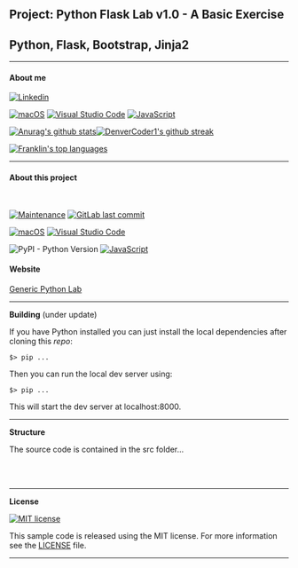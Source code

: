## Project: Python Flask Lab v1.0 - A Basic Exercise


## Python, Flask, Bootstrap, Jinja2
---
#### **About me**

[![Linkedin](https://i.stack.imgur.com/gVE0j.png)](https://www.linkedin.com/in/franklin-c-siqueira)


[![macOS](https://svgshare.com/i/ZjP.svg)](https://svgshare.com/i/ZjP.svg) [![Visual Studio Code](https://img.shields.io/badge/--007ACC?logo=visual%20studio%20code&logoColor=ffffff)](https://code.visualstudio.com/) 
  [![JavaScript](https://img.shields.io/badge/--F7DF1E?logo=javascript&logoColor=000)](https://www.javascript.com/)



[![Anurag's github stats](https://github-readme-stats.vercel.app/api?username=Franklin-Siqueira&theme=blue-green)](https://github.com/Franklin-Siqueira/github-readme-stats)[![DenverCoder1's github streak](https://github-readme-streak-stats.herokuapp.com/?user=Franklin-Siqueira&theme=blue-green)](https://github.com/DenverCoder1/github-readme-streak-stats)




[![Franklin's top languages](https://github-readme-stats.vercel.app/api/top-langs/?username=Franklin-Siqueira&theme=blue-green)](https://github.com/anuraghazra/github-readme-stats)

---

#### **About this project**
<br/>


[![Maintenance](https://img.shields.io/badge/Maintained%3F-yes-green.svg)](https://github.com/Franklin-Siqueira/Python-Generic-lLab/graphs/commit-activity) [![GitLab last commit](https://badgen.net/github/last-commit/Franklin-Siqueira/Python-Generic-lLab/)](https://github.com/Franklin-Siqueira/Python-Generic-lLab/-/commits)

[![macOS](https://svgshare.com/i/ZjP.svg)](https://svgshare.com/i/ZjP.svg)
[![Visual Studio Code](https://img.shields.io/badge/--007ACC?logo=visual%20studio%20code&logoColor=ffffff)](https://code.visualstudio.com/)

![PyPI - Python Version](https://img.shields.io/pypi/pyversions/django) [![JavaScript](https://img.shields.io/badge/--F7DF1E?logo=javascript&logoColor=000)](https://www.javascript.com/)

#### **Website**

[Generic Python Lab](https://pythongenlab.herokuapp.com/)

---
**Building** (under update)

If you have Python installed you can just install the local dependencies after cloning this *repo*:

```
$> pip ...
```

Then you can run the local dev server using:

```
$> pip ...
```

This will start the dev server at localhost:8000.

---
**Structure**

The source code is contained in the src folder...


<br />
<br />

---
**License**



[![MIT license](https://img.shields.io/badge/License-MIT-blue.svg)](https://github.com/Franklin-Siqueira/Python-Generic-lLab/blob/main/LICENSE.md)


This sample code is released using the MIT license. For more information see the [LICENSE](https://github.com/Franklin-Siqueira/Python-Generic-lLab/blob/main/LICENSE.md) file.

---